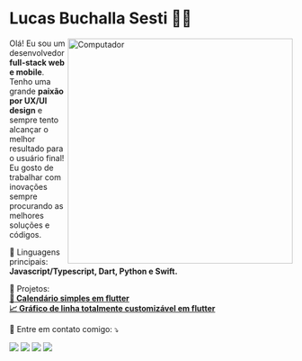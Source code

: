 # Lucas Buchalla Sesti :man_technologist:

<img src="https://raw.githubusercontent.com/MicaelliMedeiros/micaellimedeiros/master/image/computer-illustration.png" min-width="400px" max-width="400px" width="400px" align="right" alt="Computador">

<p align="left"> 
  Olá! Eu sou um desenvolvedor <strong>full-stack web e mobile</strong>. Tenho uma grande <strong>paixão por UX/UI design</strong> e sempre tento alcançar o melhor resultado para o usuário final! Eu gosto de trabalhar com inovações sempre procurando as melhores soluções e códigos. 
</p>

<p align="left">
  🦄 Linguagens principais: <strong>Javascript/Typescript, Dart, Python e Swift.</strong>
</p>

<p align="left">
  💼 Projetos: <br />
      <a href="https://pub.dev/packages/simple_calendar_flutter" target="_blank"><strong>📅 Calendário simples em flutter</strong></a>
        <br/>
      <a href="https://pub.dev/packages/line_chart" target="_blank"><strong>📈 Gráfico de linha totalmente customizável em flutter</strong></a>
</p>

<p align="left">
  💌 Entre em contato comigo: ⤵️
</p>

<p align="left">
  <a href="mailto:luacs.buchalla.sesti@outlook.com" alt="Gmail">
  <img src="https://img.shields.io/badge/-Gmail-FF0000?style=flat-square&labelColor=FF0000&logo=gmail&logoColor=white&link=mailto:luacs.buchalla.sesti@outlook.com" /></a>

  <a href="https://www.linkedin.com/in/lucas-buchalla-sesti-50879018a/" alt="Linkedin">
  <img src="https://img.shields.io/badge/-Linkedin-0e76a8?style=flat-square&logo=Linkedin&logoColor=white&link=https://www.linkedin.com/in/lucas-buchalla-sesti-50879018a/" /></a>

  <a href="https://api.whatsapp.com/send?phone=5511980248668" alt="WhatsApp">
  <img src="https://img.shields.io/badge/-WhatsApp-25d366?style=flat-square&labelColor=25d366&logo=whatsapp&logoColor=white&link=https://api.whatsapp.com/send?phone=5511980248668"/></a>

  <a href="https://www.instagram.com/_lucasbll" alt="Instagram">
  <img src="https://img.shields.io/badge/-Instagram-DF0174?style=flat-square&labelColor=DF0174&logo=instagram&logoColor=white&link=https://www.instagram.com/_lucasbll/"/></a>
</p>  

